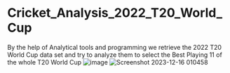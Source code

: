 # Cricket_Analysis_2022_T20_World_Cup
By the help of Analytical tools and programming we retrieve the 2022 T20 World Cup data set and try to analyze them to select the Best Playing 11 of the whole T20 World Cup
![image](https://github.com/DaxGupta/Cricket_Analysis_2022_T20_World_Cup/assets/92146852/721a9d55-97fa-4465-a938-919133fb7635)
![Screenshot 2023-12-16 010458](https://github.com/DaxGupta/Cricket_Analysis_2022_T20_World_Cup/assets/92146852/2d7983a5-1b56-4214-9fd3-459fa9d83ef5)
